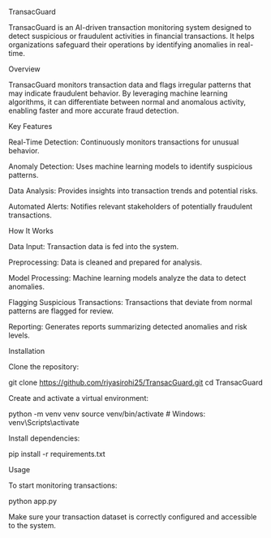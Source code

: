 TransacGuard

TransacGuard is an AI-driven transaction monitoring system designed to detect suspicious or fraudulent activities in financial transactions. It helps organizations safeguard their operations by identifying anomalies in real-time.

Overview

TransacGuard monitors transaction data and flags irregular patterns that may indicate fraudulent behavior. By leveraging machine learning algorithms, it can differentiate between normal and anomalous activity, enabling faster and more accurate fraud detection.

Key Features

Real-Time Detection: Continuously monitors transactions for unusual behavior.

Anomaly Detection: Uses machine learning models to identify suspicious patterns.

Data Analysis: Provides insights into transaction trends and potential risks.

Automated Alerts: Notifies relevant stakeholders of potentially fraudulent transactions.

How It Works

Data Input: Transaction data is fed into the system.

Preprocessing: Data is cleaned and prepared for analysis.

Model Processing: Machine learning models analyze the data to detect anomalies.

Flagging Suspicious Transactions: Transactions that deviate from normal patterns are flagged for review.

Reporting: Generates reports summarizing detected anomalies and risk levels.

Installation

Clone the repository:

git clone https://github.com/riyasirohi25/TransacGuard.git
cd TransacGuard


Create and activate a virtual environment:

python -m venv venv
source venv/bin/activate  # Windows: venv\Scripts\activate


Install dependencies:

pip install -r requirements.txt

Usage

To start monitoring transactions:

python app.py


Make sure your transaction dataset is correctly configured and accessible to the system.
